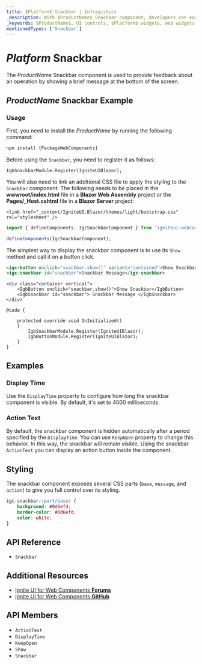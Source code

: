 ```yaml
---
title: $Platform$ Snackbar | Infragistics
_description: With $ProductName$ Snackbar component, developers can easily integrate a brief, single-line message within mobile and desktop applications.
_keywords: $ProductName$, UI controls, $Platform$ widgets, web widgets, UI widgets, $Platform$, Native $Platform$ Components Suite, Native $Platform$ Controls, Native $Platform$ Components Library, $Platform$ Snackbar components
mentionedTypes: ['Snackbar']
---
```


# $Platform$ Snackbar

The $ProductName$ Snackbar component is used to provide feedback about an operation by showing a brief message at the bottom of the screen.

## $ProductName$ Snackbar Example

<code-view style="height: 230px"
           data-demos-base-url="{environment:demosBaseUrl}"
           iframe-src="{environment:demosBaseUrl}/notifications/snackbar-overview" alt="$Platform$ Snackbar Example"
           github-src="notifications/snackbar/overview">
</code-view>

<div class="divider--half"></div>

### Usage

<!-- WebComponents -->
First, you need to install the $ProductName$ by running the following command:

```cmd
npm install {PackageWebComponents}
```
<!-- end: WebComponents -->

Before using the `Snackbar`, you need to register it as follows:

```razor
IgbSnackbarModule.Register(IgniteUIBlazor);
```

<!-- Blazor -->

You will also need to link an additional CSS file to apply the styling to the `Snackbar` component. The following needs to be placed in the **wwwroot/index.html** file in a **Blazor Web Assembly** project or the **Pages/_Host.cshtml** file in a **Blazor Server** project:

```razor
<link href="_content/IgniteUI.Blazor/themes/light/bootstrap.css" rel="stylesheet" />
```

<!-- end: Blazor -->

```ts
import { defineComponents, IgcSnackbarComponent } from 'igniteui-webcomponents';

defineComponents(IgcSnackbarComponent);
```

The simplest way to display the snackbar component is to use its `Show` method and call it on a button click.

```html
<igc-button onclick="snackbar.show()" variant="contained">Show Snackbar</igc-button>
<igc-snackbar id="snackbar">Snackbar Message</igc-snackbar>
```

```razor
<div class="container vertical">
    <IgbButton onclick="snackbar.show()">Show Snackbar</IgbButton>
    <IgbSnackbar id="snackbar"> Snackbar Message </IgbSnackbar>
</div>

@code {

    protected override void OnInitialized()
    {
        IgbSnackbarModule.Register(IgniteUIBlazor);
        IgbButtonModule.Register(IgniteUIBlazor);
    }
}
```

## Examples

### Display Time

Use the `DisplayTime` property to configure how long the snackbar component is visible. By default, it's set to 4000 milliseconds.

<code-view style="height: 230px"
           data-demos-base-url="{environment:dvDemosBaseUrl}"
           iframe-src="{environment:dvDemosBaseUrl}/notifications/snackbar-display-time"
           alt="$Platform$ Snackbar Display Time Example"
           github-src="notifications/snackbar/display-time">
</code-view>

### Action Text

By default, the snackbar component is hidden automatically after a period specified by the `DisplayTime`. You can use `KeepOpen` property to change this behavior. In this way, the snackbar will remain visible. Using the snackbar `ActionText` you can display an action button inside the component.

<code-view style="height: 230px"
           data-demos-base-url="{environment:dvDemosBaseUrl}"
           iframe-src="{environment:dvDemosBaseUrl}/notifications/snackbar-action-text"
           alt="$Platform$ Sanckbar Action Text Example"
           github-src="notifications/snackbar/action-text">
</code-view>

## Styling

The snackbar component exposes several CSS parts (`base`, `message`, and `action`) to give you full control over its styling.

```css
igc-snackbar::part(base) {
    background: #0d6efd;
    border-color: #0d6efd;
    color: white;
}
```

<code-view style="height: 230px"
           data-demos-base-url="{environment:dvDemosBaseUrl}"
           iframe-src="{environment:dvDemosBaseUrl}/notifications/snackbar-styling"
           alt="$Platform$ Sanckbar Styling Example"
           github-src="notifications/snackbar/styling">
</code-view>

## API Reference

* `Snackbar`

<div class="divider--half"></div>

## Additional Resources

* [Ignite UI for Web Components **Forums**](https://www.infragistics.com/community/forums/f/ignite-ui-for-web-components)
* [Ignite UI for Web Components **GitHub**](https://github.com/IgniteUI/igniteui-webcomponents)

 ## API Members

 - `ActionText`
 - `DisplayTime`
 - `KeepOpen`
 - `Show`
 - `Snackbar`